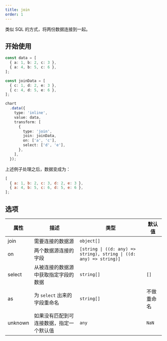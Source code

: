 ```yaml
---
title: join
order: 1
---
```


类似 SQL 的方式，将两份数据连接到一起。

## 开始使用

```ts
const data = [
  { a: 1, b: 2, c: 3 },
  { a: 4, b: 5, c: 6 },
];

const joinData = [
  { c: 1, d: 2, e: 3 },
  { c: 4, d: 5, e: 6 },
];

chart
  .data({
    type: 'inline',
    value: data,
    transform: [
      {
        type: 'join',
        join: joinData,
        on: ['a', 'c'],
        select: ['d', 'e'],
      },
    ],
  });
```

上述例子处理之后，数据变成为：

```js
[
  { a: 1, b: 2, c: 3, d: 2, e: 3 },
  { a: 4, b: 5, c: 6, d: 5, e: 6 },
];
```

## 选项

| 属性 | 描述 | 类型 | 默认值|
| -------------| ----------------------------------------------------------- | -------------------------------| --------------------|
| join         |  需要连接的数据源                                              | `object[]`                     |                     |
| on           |  两个数据源连接的字段                                           | `[string \| ((d: any) => string), string \| ((d: any) => string)]`  |                     |
| select       |  从被连接的数据源中获取指定字段的数据                              | `string[]`                    | `[]`                |
| as           |  为 `select` 出来的字段重命名                                   | `string[]`                    | 不做重命名            |
| unknown      |  如果没有匹配到可连接数据，指定一个默认值                           | `any`                         | `NaN`               |
